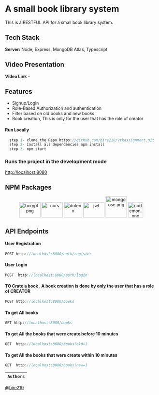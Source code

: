 # A small book library system
This is a RESTFUL API for a small book library system.



## Tech Stack

**Server:** Node, Express, MongoDB Atlas, Typescript

## Video Presentation 

**Video Link** -  


## Features 
-  Signup/Login
-  Role-Based Authorization and authentication 
-  Filter based on old books and new books
-  Book creation, This is only for the user that has the role of creator

  #### Run Locally
```javascript
  step 1- clone the Repo https://github.com/bire210/vtkassignment.git
  step 2- Install all dependencies npm install
  step 3- npm start
```

### Runs the project in the development mode

[http://localhost:8080](http://localhost:8080)

## NPM Packages
<p align = "center">
<img src="https://repository-images.githubusercontent.com/139898859/9617c480-81c2-11ea-94fc-322231ead1f0" alt="bcrypt.png" width="70" height="50"/>
<img src="https://github.com/faraz412/cozy-passenger-4798/blob/main/Frontend/Files/cors.png?raw=true" alt="cors" width="70" height="50"/>
<img src="https://github.com/faraz412/cozy-passenger-4798/blob/main/Frontend/Files/download.png?raw=true" alt="dotenv" width="60" height="50"/>
<img src="https://github.com/faraz412/cozy-passenger-4798/blob/main/Frontend/Files/JWT.png?raw=true" alt="jwt" width="70" height="50"/>
<img src="https://4008838.fs1.hubspotusercontent-na1.net/hubfs/4008838/mogoose-logo.png" alt="mongoose.png" width="70" height="70"/>     
<img src="https://user-images.githubusercontent.com/13700/35731649-652807e8-080e-11e8-88fd-1b2f6d553b2d.png" alt="nodemon.png" width="50" height="50"/>

</p>

## API Endpoints

  #### User Registration
```javascript
POST http://localhost:8080/auth/register
```
  #### User Login
```javascript
POST  http://localhost:8080/auth/login
```
  #### TO Crate a book . A book creation is done by only the user that has a role of CREATOR
```javascript
POST http://localhost:8080/books
```
  #### To get All books
```javascript
GET http://localhost:8080/books
```
  #### To get All  the books that were create before 10  minutes
```javascript
GET  http://localhost:8080/books?old=1
```


  #### To get All  the books that were create within 10  minutes
```javascript
GET  http://localhost:8080/books?new=1
```


| `Authors` |
| :-------: | 

 
 [@bire210](https://github.com/bire210) 

